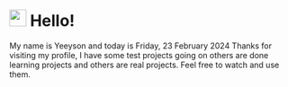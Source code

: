  <h1>
    <img src="https://emojis.slackmojis.com/emojis/images/1643510097/45343/hi.gif?1643510097" width="30"/> 
    Hello!
 </h1>
 <p>
    My name is Yeeyson and today is Friday, 23 February 2024
    Thanks for visiting my profile, I have some test projects going on others are done learning projects and others are real projects.
    Feel free to watch and use them.
 </p>
